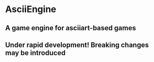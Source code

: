 # AsciiEngine

## A game engine for asciiart-based games
## Under rapid development! Breaking changes may be introduced
